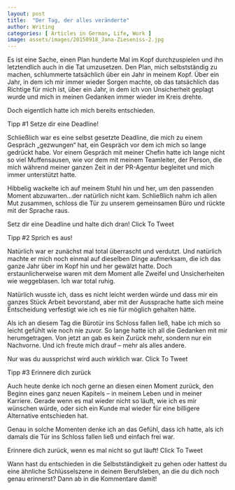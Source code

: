 ```yaml
---
layout: post
title:  "Der Tag, der alles veränderte"
author: Writing
categories: [ Articles in German, Life, Work ]
image: assets/images/20150918_Jana-Zieseniss-2.jpg
---
```



Es ist eine Sache, einen Plan hunderte Mal im Kopf durchzuspielen und ihn letztendlich auch in die Tat umzusetzen. Den Plan, mich selbstständig zu machen, schlummerte tatsächlich über ein Jahr in meinem Kopf. Über ein Jahr, in dem ich mir immer wieder Sorgen machte, ob das tatsächlich das Richtige für mich ist, über ein Jahr, in dem ich von Unsicherheit geplagt wurde und mich in meinen Gedanken immer wieder im Kreis drehte.

Doch eigentlich hatte ich mich bereits entschieden.

Tipp #1 Setze dir eine Deadline!

Schließlich war es eine selbst gesetzte Deadline, die mich zu einem Gespräch „gezwungen“ hat, ein Gespräch vor dem ich mich so lange gedrückt habe. Vor einem Gespräch mit meiner Chefin hatte ich lange nicht so viel Muffensausen, wie vor dem mit meinem Teamleiter, der Person, die mich während meiner ganzen Zeit in der PR-Agentur begleitet und mich immer unterstützt hatte.

Hibbelig wackelte ich auf meinem Stuhl hin und her, um den passenden Moment abzuwarten…der natürlich nicht kam. Schließlich nahm ich allen Mut zusammen, schloss die Tür zu unserem gemeinsamen Büro und rückte mit der Sprache raus.

Setz dir eine Deadline und halte dich dran! Click To Tweet

Tipp #2 Sprich es aus!

Natürlich war er zunächst mal total überrascht und verdutzt. Und natürlich machte er mich noch einmal auf dieselben Dinge aufmerksam, die ich das ganze Jahr über im Kopf hin und her gewälzt hatte. Doch erstaunlicherweise waren mit dem Moment alle Zweifel und Unsicherheiten wie weggeblasen. Ich war total ruhig.

Natürlich wusste ich, dass es nicht leicht werden würde und dass mir ein ganzes Stück Arbeit bevorstand, aber mit der Aussprache hatte sich meine Entscheidung verfestigt wie ich es nie für möglich gehalten hätte.

Als ich an diesem Tag die Bürotür ins Schloss fallen ließ, habe ich mich so leicht gefühlt wie noch nie zuvor. So lange hatte ich all die Gedanken mit mir herumgetragen. Von jetzt an gab es kein Zurück mehr, sondern nur ein Nachvorne. Und ich freute mich drauf – mehr als alles andere.

Nur was du aussprichst wird auch wirklich war. Click To Tweet

Tipp #3 Erinnere dich zurück

Auch heute denke ich noch gerne an diesen einen Moment zurück, den Beginn eines ganz neuen Kapitels – in meinem Leben und in meiner Karriere. Gerade wenn es mal wieder nicht so läuft, wie ich es mir wünschen würde, oder sich ein Kunde mal wieder für eine billigere Alternative entschieden hat.

Genau in solche Momenten denke ich an das Gefühl, dass ich hatte, als ich damals die Tür ins Schloss fallen ließ und einfach frei war.

Erinnere dich zurück, wenn es mal nicht so gut läuft! Click To Tweet

Wann hast du entschieden in die Selbstständigkeit zu gehen oder hattest du eine ähnliche Schlüsselszene in deinem Berufsleben, an die du dich noch genau erinnerst? Dann ab in die Kommentare damit!

